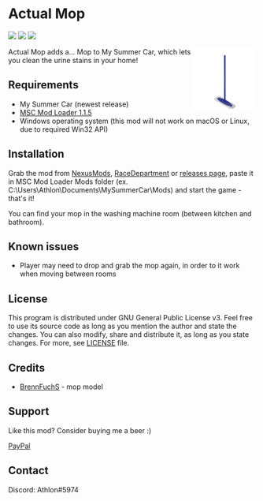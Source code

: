 # Actual Mop

[![](https://img.shields.io/github/downloads/Athlon007/ActualMop/total?style=for-the-badge)](https://github.com/Athlon007/MOP/releases)
[![](https://img.shields.io/github/v/release/Athlon007/ActualMop?include_prereleases&label=Development&style=for-the-badge)](https://github.com/Athlon007/MOP/releases)
[![](https://img.shields.io/github/license/Athlon007/ActualMop?style=for-the-badge)](LICENSE.md)

<img align="right" src="Media/images/icon_transparent.png" alt="icon" width=128 />

Actual Mop adds a... Mop to My Summer Car, which lets you clean the urine stains in your home!

## Requirements

- My Summer Car (newest release)
- [MSC Mod Loader 1.1.5](https://www.racedepartment.com/downloads/msc-mod-loader.15339/)
- Windows operating system (this mod will not work on macOS or Linux, due to required Win32 API)

## Installation

Grab the mod from [NexusMods](https://www.nexusmods.com/mysummercar/mods/163), [RaceDepartment](https://www.racedepartment.com/downloads/actual-mop.30820/) or [releases page](https://github.com/Athlon007/MOP/releases), paste it in MSC Mod Loader Mods folder (ex. C:\Users\Athlon\Documents\MySummerCar\Mods) and start the game - that's it!

You can find your mop in the washing machine room (between kitchen and bathroom).

## Known issues

* Player may need to drop and grab the mop again, in order to it work when moving between rooms

## License

This program is distributed under GNU General Public License v3. Feel free to use its source code as long as you mention the author and state the changes. You can also modify, share and distribute it, as long as you state changes. For more, see [LICENSE](LICENSE.md) file.

## Credits

- [BrennFuchS](https://www.racedepartment.com/downloads/authors/brennfuchs-yt.257537/) - mop model

## Support

Like this mod? Consider buying me a beer :)

[PayPal](https://www.paypal.me/figurakonrad)

## Contact

Discord: Athlon#5974

